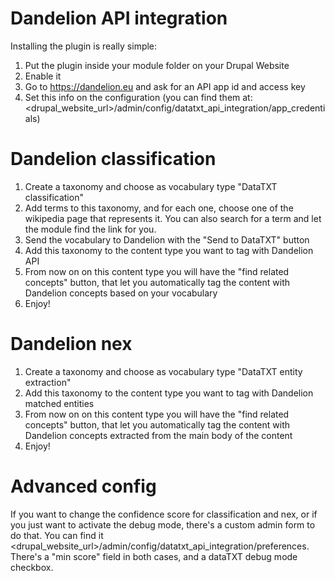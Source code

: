 # Dandelion API integration
Installing the plugin is really simple:

1. Put the plugin inside your module folder on your Drupal Website
2. Enable it
3. Go to https://dandelion.eu and ask for an API app id and access key
4. Set this info on the configuration (you can find them at: <drupal_website_url>/admin/config/datatxt_api_integration/app_credentials)

# Dandelion classification

1. Create a taxonomy and choose as vocabulary type "DataTXT classification"
2. Add terms to this taxonomy, and for each one, choose one of the wikipedia page that represents it. You can also search for a term and let the module find the link for you.
3. Send the vocabulary to Dandelion with the "Send to DataTXT" button
4. Add this taxonomy to the content type you want to tag with Dandelion API
5. From now on on this content type you will have the "find related concepts" button, that let you automatically tag the content with Dandelion concepts based on your vocabulary 
6. Enjoy!

# Dandelion nex

1. Create a taxonomy and choose as vocabulary type "DataTXT entity extraction"
2. Add this taxonomy to the content type you want to tag with Dandelion matched entities
3. From now on on this content type you will have the "find related concepts" button, that let you automatically tag the content with Dandelion concepts extracted from the main body of the content 
4. Enjoy!

# Advanced config

If you want to change the confidence score for classification and nex, or if you just want to activate the debug mode, there's a custom admin form to do that. You can find it <drupal_website_url>/admin/config/datatxt_api_integration/preferences. There's a "min score" field in both cases, and a dataTXT debug mode checkbox.
